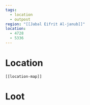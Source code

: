 ```yaml
---
tags:
  - location
  - outpost
region: "[[Jabal Eifrit Al-janub]]"
location:
  - 4728
  - 5336
---
```

# Location
```meta-bind-embed
[[location-map]]
```
# Loot

